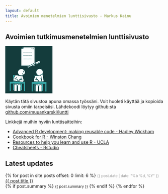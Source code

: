 ```yaml
---
layout: default
title: Avoimien menetelmien lunttisivusto - Markus Kainu
---
```


## Avoimien tutkimusmenetelmien lunttisivusto

![](images/lunttaus_small.png)

Käytän tätä sivustoa apuna omassa työssäni. Voit huoleti käyttää ja kopioida sivusta omiin tarpeisiisi. Lähdekoodi löytyy github:sta [github.com/muuankarski/luntti](https://github.com/muuankarski/luntti)

Linkkejä muihin hyviin lunttisaitteihin:

- [Advanced R development: making reusable code - Hadley Wickham](https://github.com/hadley/devtools/wiki)
- [Cookbook for R - Winston Chang](http://www.cookbook-r.com/)
- [Resources to help you learn and use R - UCLA](http://www.ats.ucla.edu/stat/r/)
- [Cheatsheets - Rstudio](https://www.rstudio.com/resources/cheatsheets/)


Latest updates
-------------------

<div id="posts">
    {% for post in site.posts offset: 0 limit: 6 %}
        <small style="color: #999;">{{ post.date | date: "%b %d, %Y" }}</small> 
        <a href="{{ post.url | prepend: site.baseurl }}">{{ post.title }}</a>
        <br />
        {% if post.summary %}
            <small>{{ post.summary }}</small>
        {% endif %}
    {% endfor %}
    </div>